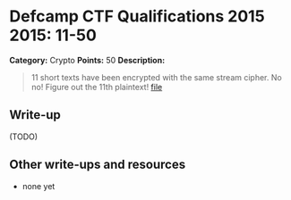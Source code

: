 # Defcamp CTF Qualifications 2015 2015: 11-50

**Category:** Crypto
**Points:** 50
**Description:**

> 11 short texts have been encrypted with the same stream cipher. No no! Figure out the 11th plaintext!
> [file](c100)


## Write-up

(TODO)

## Other write-ups and resources

* none yet
